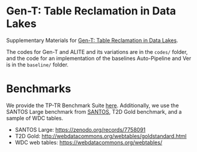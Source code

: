 # Gen-T: Table Reclamation in Data Lakes
Supplementary Materials for [Gen-T: Table Reclamation in Data Lakes](https://arxiv.org/abs/2403.14128).

The codes for Gen-T and ALITE and its variations are in the `codes/` folder, and the code for an implementation of the baselines Auto-Pipeline and Ver is in the `baseline/` folder. 

# Benchmarks 
We provide the TP-TR Benchmark Suite [here](https://zenodo.org/records/10845701). 
Additionally, we use the SANTOS Large benchmark from [SANTOS](https://dl.acm.org/doi/10.1145/3588689), T2D Gold benchmark, and a sample of WDC tables.
* SANTOS Large: https://zenodo.org/records/7758091
* T2D Gold: http://webdatacommons.org/webtables/goldstandard.html
* WDC web tables: https://webdatacommons.org/webtables/
